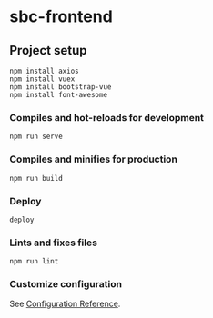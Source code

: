# sbc-frontend

## Project setup
```
npm install axios
npm install vuex
npm install bootstrap-vue
npm install font-awesome
```

### Compiles and hot-reloads for development
```
npm run serve
```

### Compiles and minifies for production
```
npm run build
```

### Deploy
```
deploy
```

### Lints and fixes files
```
npm run lint
```

### Customize configuration
See [Configuration Reference](https://cli.vuejs.org/config/).

